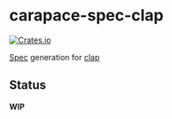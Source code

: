 # carapace-spec-clap

[![Crates.io](https://img.shields.io/crates/v/carapace_spec_clap.svg)](https://crates.io/crates/carapace_spec_clap)

[Spec](https://github.com/rsteube/carapace-spec) generation for [clap](https://github.com/clap-rs/clap)

## Status

**WIP**
